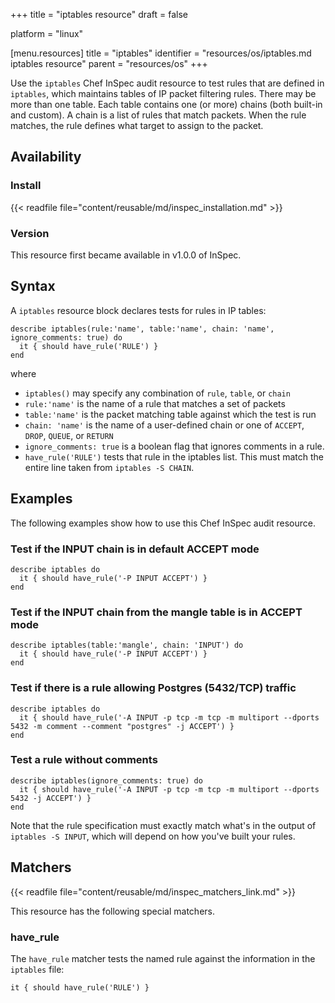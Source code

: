 +++
title = "iptables resource"
draft = false

platform = "linux"

[menu.resources]
    title = "iptables"
    identifier = "resources/os/iptables.md iptables resource"
    parent = "resources/os"
+++

Use the `iptables` Chef InSpec audit resource to test rules that are defined in `iptables`, which maintains tables of IP packet filtering rules. There may be more than one table. Each table contains one (or more) chains (both built-in and custom). A chain is a list of rules that match packets. When the rule matches, the rule defines what target to assign to the packet.

## Availability

### Install

{{< readfile file="content/reusable/md/inspec_installation.md" >}}

### Version

This resource first became available in v1.0.0 of InSpec.

## Syntax

A `iptables` resource block declares tests for rules in IP tables:

    describe iptables(rule:'name', table:'name', chain: 'name', ignore_comments: true) do
      it { should have_rule('RULE') }
    end

where

- `iptables()` may specify any combination of `rule`, `table`, or `chain`
- `rule:'name'` is the name of a rule that matches a set of packets
- `table:'name'` is the packet matching table against which the test is run
- `chain: 'name'` is the name of a user-defined chain or one of `ACCEPT`, `DROP`, `QUEUE`, or `RETURN`
- `ignore_comments: true` is a boolean flag that ignores comments in a rule.
- `have_rule('RULE')` tests that rule in the iptables list. This must match the entire line taken from `iptables -S CHAIN`.

## Examples

The following examples show how to use this Chef InSpec audit resource.

### Test if the INPUT chain is in default ACCEPT mode

    describe iptables do
      it { should have_rule('-P INPUT ACCEPT') }
    end

### Test if the INPUT chain from the mangle table is in ACCEPT mode

    describe iptables(table:'mangle', chain: 'INPUT') do
      it { should have_rule('-P INPUT ACCEPT') }
    end

### Test if there is a rule allowing Postgres (5432/TCP) traffic

    describe iptables do
      it { should have_rule('-A INPUT -p tcp -m tcp -m multiport --dports 5432 -m comment --comment "postgres" -j ACCEPT') }
    end

### Test a rule without comments

    describe iptables(ignore_comments: true) do
      it { should have_rule('-A INPUT -p tcp -m tcp -m multiport --dports 5432 -j ACCEPT') }
    end

Note that the rule specification must exactly match what's in the output of `iptables -S INPUT`, which will depend on how you've built your rules.

## Matchers

{{< readfile file="content/reusable/md/inspec_matchers_link.md" >}}

This resource has the following special matchers.

### have_rule

The `have_rule` matcher tests the named rule against the information in the `iptables` file:

    it { should have_rule('RULE') }
